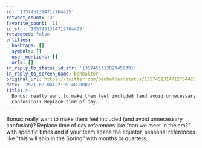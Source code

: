 ```yaml
---
id: '1357451314712764425'
retweet_count: '3'
favorite_count: '11'
id_str: '1357451314712764425'
retweeted: false
entities:
  hashtags: []
  symbols: []
  user_mentions: []
  urls: []
in_reply_to_status_id_str: '1357451312829456391'
in_reply_to_screen_name: benbalter
original_url: https://twitter.com/benbalter/status/1357451314712764425
date: '2021-02-04T22:09:48.000Z'
title: >-
  Bonus: really want to make them feel included (and avoid unnecessary
  confusion)? Replace time of day…
---
```


Bonus: really want to make them feel included (and avoid unnecessary confusion)? Replace time of day references like "can we meet in the am?" with specific times and if your team spans the equator, seasonal references like "this will ship in the Spring" with months or quarters.